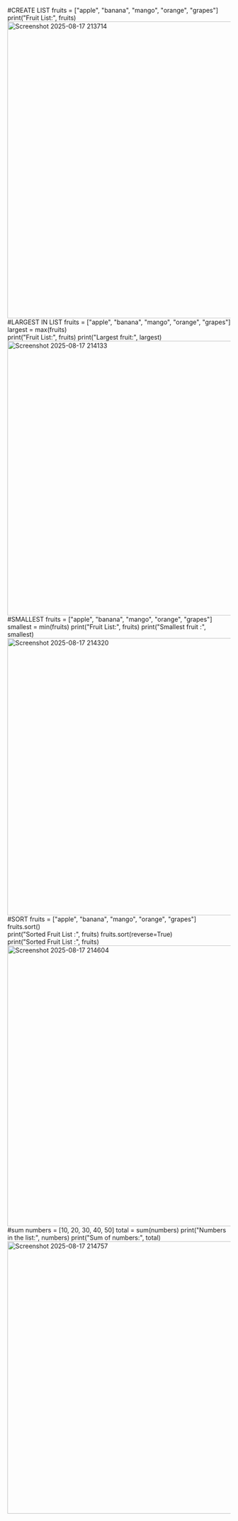 #CREATE LIST
fruits = ["apple", "banana", "mango", "orange", "grapes"]
print("Fruit List:", fruits)
<img width="1593" height="668" alt="Screenshot 2025-08-17 213714" src="https://github.com/user-attachments/assets/67168900-b169-49b3-adc4-f24e0514afea" />
#LARGEST IN LIST
fruits = ["apple", "banana", "mango", "orange", "grapes"]
largest = max(fruits)  
print("Fruit List:", fruits)
print("Largest fruit:", largest)
<img width="1599" height="618" alt="Screenshot 2025-08-17 214133" src="https://github.com/user-attachments/assets/22ae531c-7cd1-42e8-8320-a7f2ec576a17" />
#SMALLEST
fruits = ["apple", "banana", "mango", "orange", "grapes"]
smallest = min(fruits)
print("Fruit List:", fruits)
print("Smallest fruit :", smallest)
<img width="1564" height="624" alt="Screenshot 2025-08-17 214320" src="https://github.com/user-attachments/assets/a7932d11-918e-41c8-8c94-55fc9a101733" />
#SORT
fruits = ["apple", "banana", "mango", "orange", "grapes"]
fruits.sort()  
print("Sorted Fruit List :", fruits)
fruits.sort(reverse=True)   
print("Sorted Fruit List :", fruits)
<img width="1627" height="632" alt="Screenshot 2025-08-17 214604" src="https://github.com/user-attachments/assets/adddad09-8122-45f9-8381-ca62db7ca8fb" />
#sum
numbers = [10, 20, 30, 40, 50]
total = sum(numbers)
print("Numbers in the list:", numbers)
print("Sum of numbers:", total)
<img width="1491" height="613" alt="Screenshot 2025-08-17 214757" src="https://github.com/user-attachments/assets/b3b3320d-3585-4de3-9c16-3511596133ae" />
